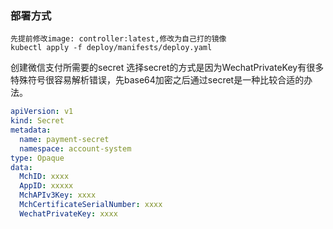 ### 部署方式
```
先提前修改image: controller:latest,修改为自己打的镜像
kubectl apply -f deploy/manifests/deploy.yaml
```

创建微信支付所需要的secret
选择secret的方式是因为WechatPrivateKey有很多特殊符号很容易解析错误，先base64加密之后通过secret是一种比较合适的办法。

```yaml
apiVersion: v1
kind: Secret
metadata:
  name: payment-secret
  namespace: account-system
type: Opaque
data:
  MchID: xxxx
  AppID: xxxxx
  MchAPIv3Key: xxxx
  MchCertificateSerialNumber: xxxx
  WechatPrivateKey: xxxx
```